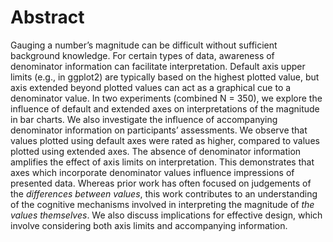 # Abstract

Gauging a number’s magnitude can be difficult without sufficient background knowledge. For certain types of data, awareness of denominator information can facilitate interpretation. Default axis upper limits (e.g., in ggplot2) are typically based on the highest plotted value, but axis extended beyond plotted values can act as a graphical cue to a denominator value. In two experiments (combined N = 350), we explore the influence of default and extended axes on interpretations of the magnitude in bar charts. We also investigate the influence of accompanying denominator information on participants’ assessments. We observe that values plotted using default axes were rated as higher, compared to values plotted using extended axes. The absence of denominator information amplifies the effect of axis limits on interpretation. This demonstrates that axes which incorporate denominator values influence impressions of presented data. Whereas prior work has often focused on judgements of the *differences between values*, this work contributes to an understanding of the cognitive mechanisms involved in interpreting the magnitude of *the values themselves*. We also discuss implications for effective design, which involve considering both axis limits and accompanying information.